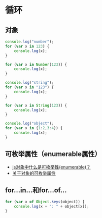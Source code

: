 ﻿# 循环

## 对象

```javascript
console.log("number");
for (var x in 123) {
	console.log(x);
}

for (var x in Number(123)) {
	console.log(x);
}

console.log("string");
for (var x in "123") {
	console.log(x);
}

for (var x in String(123)) {
	console.log(x);
}

console.log("object");
for (var x in {1:2,3:4}) {
	console.log(x);
}
```

## 可枚举属性（enumerable属性）

- [js对象中什么是可枚举性(enumerable)？](https://segmentfault.com/a/1190000002953364)
- [关于对象的可枚举属性](https://segmentfault.com/q/1010000003410048?sort=created)

## for...in...和for...of...

```javascript
for (var x of Object.keys(object)) {
    console.log(x + ": " + object[x]);
}
```
